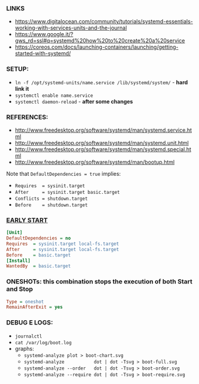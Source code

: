 ### LINKS
* https://www.digitalocean.com/community/tutorials/systemd-essentials-working-with-services-units-and-the-journal
* https://www.google.it/?gws_rd=ssl#q=systemd%20how%20to%20create%20a%20service
* https://coreos.com/docs/launching-containers/launching/getting-started-with-systemd/

### SETUP:
* `ln -f /opt/systemd-units/name.service /lib/systemd/system/` - **hard link it**
* `systemctl enable name.service`
* `systemctl daemon-reload` - **after some changes**

### REFERENCES:
* http://www.freedesktop.org/software/systemd/man/systemd.service.html
* http://www.freedesktop.org/software/systemd/man/systemd.unit.html
* http://www.freedesktop.org/software/systemd/man/systemd.special.html
* http://www.freedesktop.org/software/systemd/man/bootup.html

Note that `DefaultDependencies = true` implies:

* `Requires  = sysinit.target             `
* `After     = sysinit.target basic.target`
* `Conflicts = shutdown.target            `
* `Before    = shutdown.target            `

### [EARLY START](http://lists.freedesktop.org/archives/systemd-devel/2010-September/000225.html)

```ini
[Unit]
DefaultDependencies = no
Requires  = sysinit.target local-fs.target
After     = sysinit.target local-fs.target
Before    = basic.target
[Install]
WantedBy  = basic.target
```

### ONESHOTs: this combination stops the execution of both Start and Stop

```ini
Type = oneshot
RemainAfterExit = yes
```

### DEBUG E LOGS:
* `journalctl`
* `cat /var/log/boot.log`
* graphs:
    * `systemd-analyze plot > boot-chart.svg                       `
    * `systemd-analyze           dot | dot -Tsvg > boot-full.svg   `
    * `systemd-analyze --order   dot | dot -Tsvg > boot-order.svg  `
    * `systemd-analyze --require dot | dot -Tsvg > boot-require.svg`
